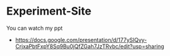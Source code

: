 # Experiment-Site
You can watch my ppt 
- https://docs.google.com/presentation/d/177ySIQvy-CrjxaPbtFxpY8Sq9Bu0jQfZGah7JzTRvbc/edit?usp=sharing
